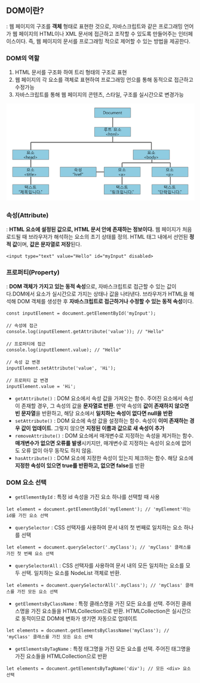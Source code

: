 ## DOM이란?
: 웹 페이지의 구조를 **객체** 형태로 표현한 것으로, 자바스크립트와 같은 프로그래밍 언어가 웹 페이지의 HTML이나 XML 문서에 접근하고 조작할 수 있도록 만들어주는 인터페이스이다. 즉, 웹 페이지의 문서를 프로그래밍 적으로 제어할 수 있는 방법을 제공한다.

### DOM의 역할
1. HTML 문서를 구조화 하여 트리 형태의 구조로 표현
2. 웹 페이지의 각 요소를 객체로 표현하여 프로그래밍 언으를 통해 동적으로 접근하고 수정가능
3. 자바스크립트를 통해 웹 페이지의 콘텐츠, 스타일, 구조를 실시간으로 변경가능

![DOM의 계층구조](image.png)

### 속성(Attribute)
: **HTML 요소에 설정된 값으로, HTML 문서 안에 존재하는 정보이다.** 웹 페이지가 처음 로드될 때 브라우저가 해석하는 요소의 초기 상태를 정의. HTML 태그 내에서 선언된 **정적 값**이며, **값은 문자열로 저장**된다.
```
<input type="text" value="Hello" id="myInput" disabled>
```

### 프로퍼티(Property)
: **DOM 객체가 가지고 있는 동적 속성**으로, 자바스크립트로 접근할 수 있는 값이다.DOM에서 요소가 실시간으로 가지는 상태나 값을 나타낸다. 브라우저가 HTML을 해석해 DOM 객체를 생성한 후 **자바스크립트로 접근하거나 수정할 수 있는 동적 속성**이다.
```
const inputElement = document.getElementById('myInput');

// 속성에 접근
console.log(inputElement.getAttribute('value')); // "Hello"

// 프로퍼티에 접근
console.log(inputElement.value); // "Hello"

// 속성 값 변경
inputElement.setAttribute('value', 'Hi');

// 프로퍼티 값 변경
inputElement.value = 'Hi';
```
- `getAttribute()` : DOM 요소에서 속성 값을 가져오는 함수. 주어진 요소에서 속성이 존재할 경우, 그 속성의 값을 **문자열로 반환**. 만약 속성의 **값이 존재하지 않으면 빈 문자열**을 반환하고, 해당 요소에서 **일치하는 속성이 없다면 null을 반환**
- `setAttribute()` : DOM 요소에 속성 값을 설정하는 함수. 속성이 **이미 존재하는 경우 값이 업데이트**. 그렇지 않으면 **지정된 이름과 값으로 새 속성이 추가**
- `removeAttribute()` : DOM 요소에서 매개변수로 지정하는 속성을 제거하는 함수. **매개변수가 없으면 오류를 발생**시키지만, 매개변수로 지정하는 속성이 요소에 없어도 오류 없이 아무 동작도 하지 않음.
- `hasAttribute()` : DOM 요소에 지정한 속성이 있는지 체크하는 함수. 해당 요소에 **지정한 속성이 있으면 true를 반환하고, 없으면 false**를 반환


### DOM 요소 선택
- `getElementById` : 특정 id 속성을 가진 요소 하나를 선택할 때 사용
```
let element = document.getElementById('myElement'); // 'myElement'라는 id를 가진 요소 선택

```
- `querySelector` : CSS 선택자를 사용하여 문서 내의 첫 번째로 일치하는 요소 하나를 선택
```
let element = document.querySelector('.myClass'); // 'myClass' 클래스를 가진 첫 번째 요소 선택
```
- `querySelectorAll` : CSS 선택자를 사용하여 문서 내의 모든 일치하는 요소를 모두 선택. 일치하는 요소를 NodeList 객체로 반환.
```
let elements = document.querySelectorAll('.myClass'); // 'myClass' 클래스를 가진 모든 요소 선택
```
- `getElementsByClassName` : 특정 클래스명을 가진 모든 요소를 선택. 주어진 클래스명을 가진 요소들을 HTMLCollection으로 반환. HTMLCollection은 실시간으로 동적이므로 DOM에 변화가 생기면 자동으로 업데이트
```
let elements = document.getElementsByClassName('myClass'); // 'myClass' 클래스를 가진 모든 요소 선택
```
- `getElementsByTagName` : 특정 태그명을 가진 모든 요소를 선택. 주어진 태그명을 가진 요소들을 HTMLCollection으로 반환
```
let elements = document.getElementsByTagName('div'); // 모든 <div> 요소 선택
```